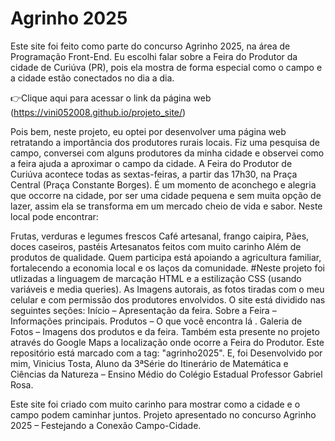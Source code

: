 # Agrinho 2025

Este site foi feito como parte do concurso Agrinho 2025, na área de Programação Front-End.
Eu escolhi falar sobre a Feira do Produtor da cidade de Curiúva (PR), pois ela mostra de forma especial como o campo e a cidade estão conectados no dia a dia.

👉Clique aqui para acessar o link da página web  (https://vini052008.github.io/projeto_site/)

Pois bem, neste projeto, eu optei por desenvolver uma página web retratando a importância dos produtores rurais locais.
Fiz uma pesquisa de campo, conversei com alguns produtores da minha cidade e observei como a feira ajuda a aproximar o campo da cidade.
A Feira do Produtor de Curiúva acontece todas as sextas-feiras, a partir das 17h30, na Praça Central (Praça Constante Borges).
É um momento de aconchego e alegria que occorre na cidade, por ser uma cidade pequena e sem muita opção de lazer, assim ela se transforma em um mercado cheio de vida e sabor. Neste local pode encontrar:

Frutas, verduras e legumes frescos
Café artesanal, frango caipira,
Pães, doces caseiros, pastéis
Artesanatos feitos com muito carinho Além de produtos de qualidade. Quem participa está apoiando a agricultura familiar, fortalecendo a economia local e os laços da comunidade.
#Neste projeto foi utlizadas a linguagem de marcação HTML e a estilização CSS (usando variáveis e media queries). As Imagens autorais, as fotos tiradas com o meu celular e com permissão dos produtores envolvidos. O site está dividido nas seguintes seções: Início – Apresentação da feira. Sobre a Feira – Informações principais.
Produtos – O que você encontra lá . Galeria de Fotos – Imagens dos produtos e da feira. Também esta presente no projeto através do Google Maps a localização onde ocorre a Feira do Produtor. Este repositório está marcado com a tag: "agrinho2025". E, foi Desenvolvido por mim, Vinicius Tosta, Aluno da 3ªSérie do Itinerário de Matemática e Ciências da Natureza – Ensino Médio do Colégio Estadual Professor Gabriel Rosa.

Este site foi criado com muito carinho para mostrar como a cidade e o campo podem caminhar juntos.
Projeto apresentado no concurso Agrinho 2025 – Festejando a Conexão Campo-Cidade.
